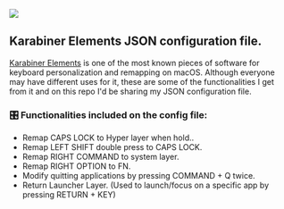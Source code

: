<!-- HEADER -->
[![](https://img.shields.io/badge/Twitter-%231DA1F2.svg?&style=flat&logo=twitter&logoColor=white)][Twitter]




<!-- BODY -->
## Karabiner Elements JSON configuration file.
[Karabiner Elements] is one of the most known pieces of software for keyboard personalization and remapping on macOS. Although everyone may have different uses for it, these are some of the functionalities I get from it and on this repo I'd be sharing my JSON configuration file.

### 🎛 Functionalities included on the config file:
- Remap CAPS LOCK to Hyper layer when hold..
- Remap LEFT SHIFT double press to CAPS LOCK.
- Remap RIGHT COMMAND to system layer.
- Remap RIGHT OPTION to FN.
- Modify quitting applications by pressing COMMAND + Q twice.
- Return Launcher Layer. (Used to launch/focus on a specific app by pressing RETURN + KEY)




<!-- FOOTER -->
<!-- Temporary links -->
[Karabiner Elements]: https://karabiner-elements.pqrs.org


<!-- Permanent links -->
[Twitter]: https://twitter.com/TomEstelrich